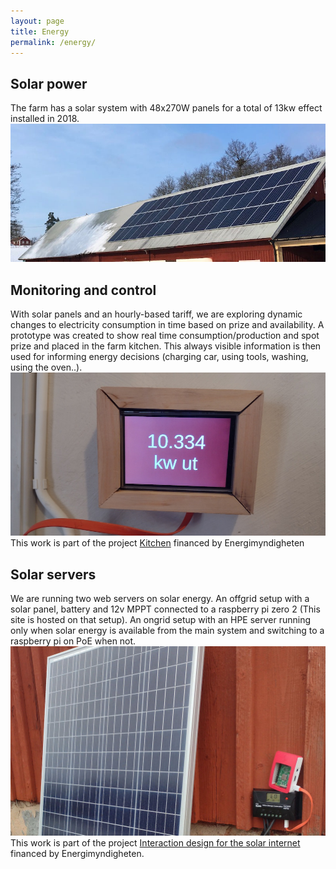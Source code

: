 ```yaml
---
layout: page
title: Energy
permalink: /energy/
---
```


## Solar power
The farm has a solar system with 48x270W panels for a total of 13kw effect installed in 2018.
![kw](/public/pictures/solar.jpg)
## Monitoring and control
With solar panels and an hourly-based tariff, we are exploring dynamic changes to electricity consumption in time based on prize and availability. A prototype was created to show real time consumption/production and spot prize and placed in the farm kitchen. This always visible information is then used for informing energy decisions (charging car, using tools, washing, using the oven..).
![kw](/public/pictures/kw.jpg)
This work is part of the project [Kitchen](https://kitchen.proj.kth.se/) financed by Energimyndigheten

## Solar servers
We are running two web servers on solar energy. An offgrid setup with a solar panel, battery and 12v MPPT connected to a raspberry pi zero 2 (This site is hosted on that setup). An ongrid setup with an HPE server running only when solar energy is available from the main system and switching to a raspberry pi on PoE when not.
![server](/public/pictures/server.jpg)
This work is part of the project [Interaction design for the solar internet]() financed by Energimyndigheten.
